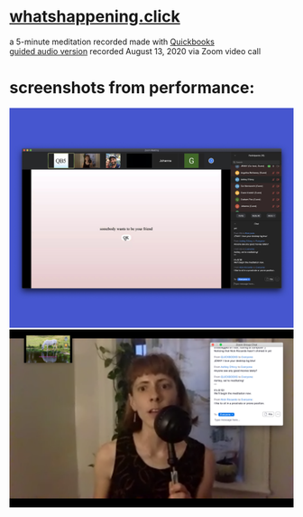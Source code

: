 # [whatshappening.click](http://whatshappening.click)
a 5-minute meditation recorded made with [Quickbooks](http://quick-books.biz)
<br />
[guided audio version](whatshappening.click/jenny) recorded August 13, 2020 via Zoom video call

#  screenshots from performance:
![performance](images/jenny.jpg)
<br />
![performance](images/med3.png)

